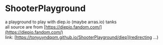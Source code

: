 # ShooterPlayground
a playground to play with diep.io (maybe arras.io) tanks  
all source are from [https://diepio.fandom.com/](https://diepio.fandom.com/)  
link: [https://tonyuyndqom.github.io/ShooterPlayground/diep](redirecting ...)
